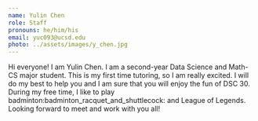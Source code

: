 ```yaml
---
name: Yulin Chen
role: Staff
pronouns: he/him/his
email: yuc093@ucsd.edu
photo: ../assets/images/y_chen.jpg
---
```

Hi everyone! I am Yulin Chen. I am a second-year Data Science and Math-CS major student. This is my first time tutoring, so I am really excited. I will do my best to help you and I am sure that you will enjoy the fun of DSC 30. During my free time, I like to play badminton:badminton_racquet_and_shuttlecock: and League of Legends. Looking forward to meet and work with you all!

